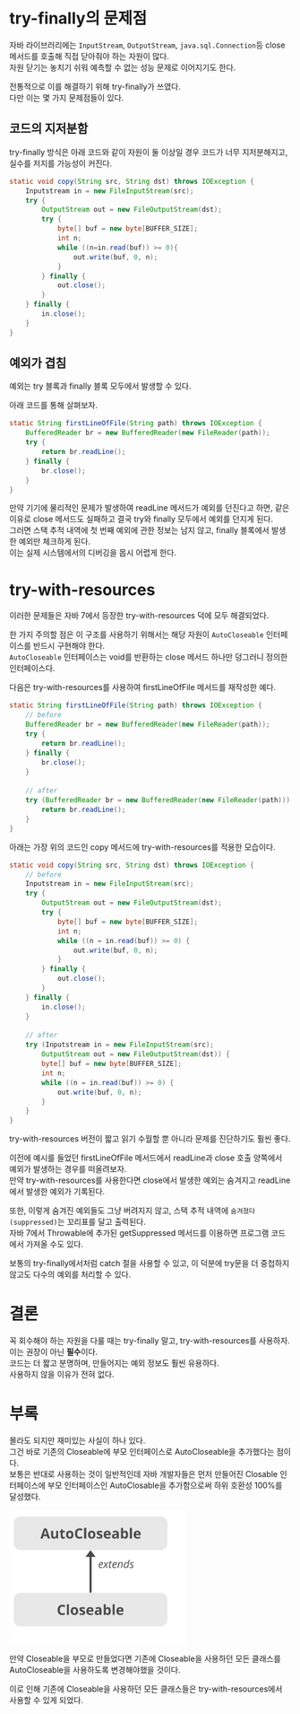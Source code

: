 # try-finally의 문제점
자바 라이브러리에는 `InputStream`, `OutputStream`, `java.sql.Connection`등 close 메서드를 호출해 직접 닫아줘야 하는 자원이 많다.  
자원 닫기는 놓치기 쉬워 예측할 수 없는 성능 문제로 이어지기도 한다.

전통적으로 이를 해결하기 위해 try-finally가 쓰였다.  
다만 이는 몇 가지 문제점들이 있다.

## 코드의 지저분함
try-finally 방식은 아래 코드와 같이 자원이 둘 이상일 경우 코드가 너무 지저분해지고, 실수를 저지를 가능성이 커진다.
```java
static void copy(String src, String dst) throws IOException {
    Inputstream in = new FileInputStream(src);
    try {
        OutputStream out = new FileOutputStream(dst);
        try {
            byte[] buf = new byte[BUFFER_SIZE];
            int n;
            while ((n=in.read(buf)) >= 0){
                out.write(buf, 0, n);
            }
        } finally {
            out.close();
        }
    } finally {
        in.close();
    }
}
```

## 예외가 겹침
예외는 try 블록과 finally 블록 모두에서 발생할 수 있다.

아래 코드를 통해 살펴보자.
```java
static String firstLineOfFile(String path) throws IOException {
    BufferedReader br = new BufferedReader(new FileReader(path));
    try {
        return br.readLine();
    } finally {
        br.close();
    }
}
```
만약 기기에 물리적인 문제가 발생하여 readLine 메서드가 예외를 던진다고 하면, 같은 이유로 close 메서드도 실패하고 결국 try와 finally 모두에서 예외를 던지게 된다.  
그러면 스택 추적 내역에 첫 번째 예외에 관한 정보는 남지 않고, finally 블록에서 발생한 예외만 체크하게 된다.  
이는 실제 시스템에서의 디버깅을 몹시 어렵게 한다.

# try-with-resources
이러한 문제들은 자바 7에서 등장한 try-with-resources 덕에 모두 해결되었다.

한 가지 주의할 점은 이 구조를 사용하기 위해서는 해당 자원이 `AutoCloseable` 인터페이스를 반드시 구현해야 한다.  
`AutoCloseable` 인터페이스는 void를 반환하는 close 메서드 하나만 덩그러니 정의한 인터페이스다.

다음은 try-with-resources를 사용하여 firstLineOfFile 메서드를 재작성한 예다.
```java
static String firstLineOfFile(String path) throws IOException {
    // before
    BufferedReader br = new BufferedReader(new FileReader(path));
    try {
        return br.readLine();
    } finally {
        br.close();
    }  
    
    // after
    try (BufferedReader br = new BufferedReader(new FileReader(path))) {
        return br.readLine();
    }
}
```

아래는 가장 위의 코드인 copy 메서드에 try-with-resources를 적용한 모습이다.
```java
static void copy(String src, String dst) throws IOException {
    // before
    Inputstream in = new FileInputStream(src);
    try {
        OutputStream out = new FileOutputStream(dst);
        try {
            byte[] buf = new byte[BUFFER_SIZE];
            int n;
            while ((n = in.read(buf)) >= 0) {
                out.write(buf, 0, n);
            }
        } finally {
            out.close();
        }
    } finally {
        in.close();
    }
        
    // after
    try (Inputstream in = new FileInputStream(src);
        OutputStream out = new FileOutputStream(dst)) {
        byte[] buf = new byte[BUFFER_SIZE];
        int n;
        while ((n = in.read(buf)) >= 0) {
            out.write(buf, 0, n);
        }
    }
}
```

try-with-resources 버전이 짧고 읽기 수월할 뿐 아니라 문제를 진단하기도 훨씬 좋다.

이전에 예시를 들었던 firstLineOfFile 메서드에서 readLine과 close 호출 양쪽에서 예외가 발생하는 경우를 떠올려보자.  
만약 try-with-resources를 사용한다면 close에서 발생한 예외는 숨겨지고 readLine에서 발생한 예외가 기록된다.  

또한, 이렇게 숨겨진 예외들도 그냥 버려지지 않고, 스택 추적 내역에 `숨겨졌다(suppressed)`는 꼬리표를 달고 출력된다.  
자바 7에서 Throwable에 추가된 getSuppressed 메서드를 이용하면 프로그램 코드에서 가져올 수도 있다.

보통의 try-finally에서처럼 catch 절을 사용할 수 있고, 이 덕분에 try문을 더 중첩하지 않고도 다수의 예외를 처리할 수 있다.

# 결론
꼭 회수해야 하는 자원을 다룰 때는 try-finally 말고, try-with-resources를 사용하자.  
이는 권장이 아닌 **필수**이다.  
코드는 더 짧고 분명하며, 만들어지는 예외 정보도 훨씬 유용하다.  
사용하지 않을 이유가 전혀 없다.

# 부록
몰라도 되지만 재미있는 사실이 하나 있다.  
그건 바로 기존의 Closeable에 부모 인터페이스로 AutoCloseable을 추가했다는 점이다.  
보통은 반대로 사용하는 것이 일반적인데 자바 개발자들은 먼저 만들어진 Closable 인터페이스에 부모 인터페이스인 AutoClosable을 추가함으로써 하위 호환성 100%를 달성했다.  

![img.png](img.png)

만약 Closeable을 부모로 만들었다면 기존에 Closeable을 사용하던 모든 클래스를 AutoCloseable을 사용하도록 변경해야했을 것이다. 

이로 인해 기존에 Closeable을 사용하던 모든 클래스들은 try-with-resources에서 사용할 수 있게 되었다.
